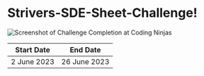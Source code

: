 # Strivers-SDE-Sheet-Challenge!
![Screenshot of Challenge Completion at Coding Ninjas](https://github.com/bhavyasharma1469/Strivers-SDE-Sheet-Challenge/assets/96409654/d9b0a50c-af18-4e6b-a29a-c95b028ee5cd)

| Start Date  | End Date     |
|-------------|--------------|
| 2 June 2023 | 26 June 2023 |

